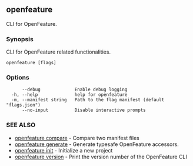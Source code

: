 <!-- markdownlint-disable-file -->
<!-- WARNING: THIS DOC IS AUTO-GENERATED. DO NOT EDIT! -->
## openfeature

CLI for OpenFeature.

### Synopsis

CLI for OpenFeature related functionalities.

```
openfeature [flags]
```

### Options

```
      --debug             Enable debug logging
  -h, --help              help for openfeature
  -m, --manifest string   Path to the flag manifest (default "flags.json")
      --no-input          Disable interactive prompts
```

### SEE ALSO

* [openfeature compare](openfeature_compare.md)	 - Compare two manifest files
* [openfeature generate](openfeature_generate.md)	 - Generate typesafe OpenFeature accessors.
* [openfeature init](openfeature_init.md)	 - Initialize a new project
* [openfeature version](openfeature_version.md)	 - Print the version number of the OpenFeature CLI

